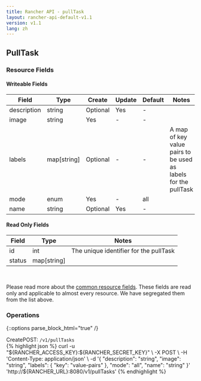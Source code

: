 ```yaml
---
title: Rancher API - pullTask
layout: rancher-api-default-v1.1
version: v1.1
lang: zh
---
```


## PullTask



### Resource Fields

#### Writeable Fields

Field | Type | Create | Update | Default | Notes
---|---|---|---|---|---
description | string | Optional | Yes | - | 
image | string | Yes | - | - | 
labels | map[string] | Optional | - | - | A map of key value pairs to be used as labels for the pullTask
mode | enum | Yes | - | all | 
name | string | Optional | Yes | - | 


#### Read Only Fields

Field | Type   | Notes
---|---|---
id | int  | The unique identifier for the pullTask
status | map[string]  | 


<br>

Please read more about the [common resource fields]({{site.baseurl}}/rancher/{{page.version}}/{{page.lang}}/api/common/). These fields are read only and applicable to almost every resource. We have segregated them from the list above.

### Operations
{::options parse_block_html="true" /}
<a id="create"></a>
<div class="action"><span class="header">Create<span class="headerright">POST:  <code>/v1/pullTasks</code></span></span>
<div class="action-contents"> {% highlight json %}
curl -u "${RANCHER_ACCESS_KEY}:${RANCHER_SECRET_KEY}" \
-X POST \
-H 'Content-Type: application/json' \
-d '{
	"description": "string",
	"image": "string",
	"labels": {
		"key": "value-pairs"
	},
	"mode": "all",
	"name": "string"
}' 'http://${RANCHER_URL}:8080/v1/pullTasks'
{% endhighlight %}
</div></div>



